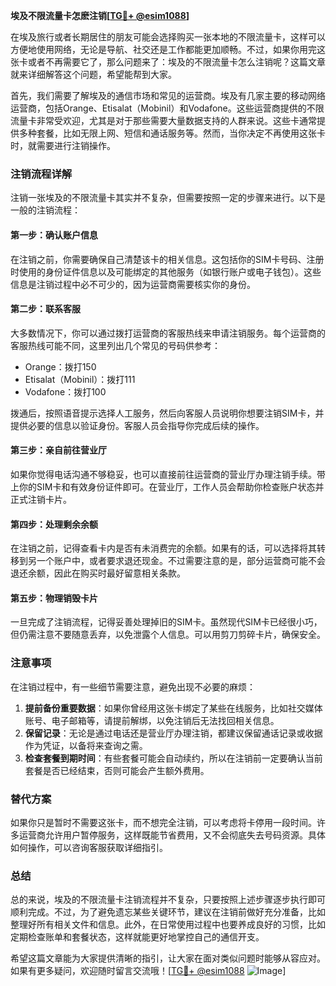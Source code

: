 **埃及不限流量卡怎麽注销[[TG💪+ @esim1088](https://t.me/s/esim1088)]**

在埃及旅行或者长期居住的朋友可能会选择购买一张本地的不限流量卡，这样可以方便地使用网络，无论是导航、社交还是工作都能更加顺畅。不过，如果你用完这张卡或者不再需要它了，那么问题来了：埃及的不限流量卡怎么注销呢？这篇文章就来详细解答这个问题，希望能帮到大家。

首先，我们需要了解埃及的通信市场和常见的运营商。埃及有几家主要的移动网络运营商，包括Orange、Etisalat（Mobinil）和Vodafone。这些运营商提供的不限流量卡非常受欢迎，尤其是对于那些需要大量数据支持的人群来说。这些卡通常提供多种套餐，比如无限上网、短信和通话服务等。然而，当你决定不再使用这张卡时，就需要进行注销操作。

### 注销流程详解

注销一张埃及的不限流量卡其实并不复杂，但需要按照一定的步骤来进行。以下是一般的注销流程：

#### 第一步：确认账户信息
在注销之前，你需要确保自己清楚该卡的相关信息。这包括你的SIM卡号码、注册时使用的身份证件信息以及可能绑定的其他服务（如银行账户或电子钱包）。这些信息是注销过程中必不可少的，因为运营商需要核实你的身份。

#### 第二步：联系客服
大多数情况下，你可以通过拨打运营商的客服热线来申请注销服务。每个运营商的客服热线可能不同，这里列出几个常见的号码供参考：
- Orange：拨打150
- Etisalat（Mobinil）：拨打111
- Vodafone：拨打100

拨通后，按照语音提示选择人工服务，然后向客服人员说明你想要注销SIM卡，并提供必要的信息以验证身份。客服人员会指导你完成后续的操作。

#### 第三步：亲自前往营业厅
如果你觉得电话沟通不够稳妥，也可以直接前往运营商的营业厅办理注销手续。带上你的SIM卡和有效身份证件即可。在营业厅，工作人员会帮助你检查账户状态并正式注销卡片。

#### 第四步：处理剩余余额
在注销之前，记得查看卡内是否有未消费完的余额。如果有的话，可以选择将其转移到另一个账户中，或者要求退还现金。不过需要注意的是，部分运营商可能不会退还余额，因此在购买时最好留意相关条款。

#### 第五步：物理销毁卡片
一旦完成了注销流程，记得妥善处理掉旧的SIM卡。虽然现代SIM卡已经很小巧，但仍需注意不要随意丢弃，以免泄露个人信息。可以用剪刀剪碎卡片，确保安全。

### 注意事项

在注销过程中，有一些细节需要注意，避免出现不必要的麻烦：
1. **提前备份重要数据**：如果你曾经用这张卡绑定了某些在线服务，比如社交媒体账号、电子邮箱等，请提前解绑，以免注销后无法找回相关信息。
2. **保留记录**：无论是通过电话还是营业厅办理注销，都建议保留通话记录或收据作为凭证，以备将来查询之需。
3. **检查套餐到期时间**：有些套餐可能会自动续约，所以在注销前一定要确认当前套餐是否已经结束，否则可能会产生额外费用。

### 替代方案

如果你只是暂时不需要这张卡，而不想完全注销，可以考虑将卡停用一段时间。许多运营商允许用户暂停服务，这样既能节省费用，又不会彻底失去号码资源。具体如何操作，可以咨询客服获取详细指引。

### 总结

总的来说，埃及的不限流量卡注销流程并不复杂，只要按照上述步骤逐步执行即可顺利完成。不过，为了避免遗忘某些关键环节，建议在注销前做好充分准备，比如整理好所有相关文件和信息。此外，在日常使用过程中也要养成良好的习惯，比如定期检查账单和套餐状态，这样就能更好地掌控自己的通信开支。

希望这篇文章能为大家提供清晰的指引，让大家在面对类似问题时能够从容应对。如果有更多疑问，欢迎随时留言交流哦！[[TG💪+ @esim1088](https://t.me/s/esim1088) ![Image](https://i.postimg.cc/4NQfJmqS/Snipaste-2025-05-13-00-14-12.png)]